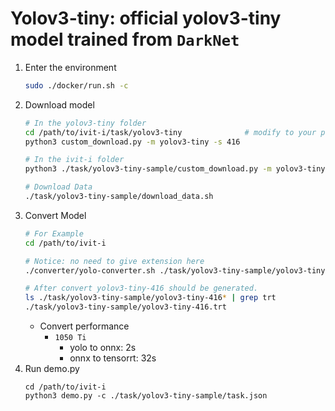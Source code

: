 # Yolov3-tiny: official yolov3-tiny model trained from `DarkNet`

1. Enter the environment
    ```bash
    sudo ./docker/run.sh -c
    ```
2. Download model
    ```bash
    # In the yolov3-tiny folder
    cd /path/to/ivit-i/task/yolov3-tiny              # modify to your path
    python3 custom_download.py -m yolov3-tiny -s 416 

    # In the ivit-i folder
    python3 ./task/yolov3-tiny-sample/custom_download.py -m yolov3-tiny -s 416 -f ./task/yolov3-tiny-sample

    # Download Data
    ./task/yolov3-tiny-sample/download_data.sh
    ```
3. Convert Model
    ```bash
    # For Example
    cd /path/to/ivit-i

    # Notice: no need to give extension here
    ./converter/yolo-converter.sh ./task/yolov3-tiny-sample/yolov3-tiny-416

    # After convert yolov3-tiny-416 should be generated.
    ls ./task/yolov3-tiny-sample/yolov3-tiny-416* | grep trt
    ./task/yolov3-tiny-sample/yolov3-tiny-416.trt
    ```
    * Convert performance
      * `1050 Ti`
        * yolo to onnx: 2s
        * onnx to tensorrt: 32s
4. Run demo.py
    ```
    cd /path/to/ivit-i
    python3 demo.py -c ./task/yolov3-tiny-sample/task.json
    ```